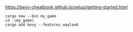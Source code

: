 https://bevy-cheatbook.github.io/setup/getting-started.html

````shell
cargo new --bin my_game
cd .\my_game\
cargo add bevy --features wayland
````
